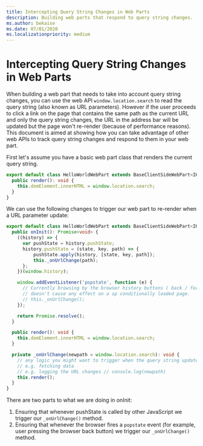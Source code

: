 ```yaml
---
title: Intercepting Query String Changes in Web Parts
description: Building web parts that respond to query string changes.
ms.author: bekaise
ms.date: 07/01/2020
ms.localizationpriority: medium
---
```


# Intercepting Query String Changes in Web Parts

When building a web part that needs to take into account query string changes, you can use the web API `window.location.search` to read the query string (also known as URL parameters). However if the user proceeds to click a link on the page that contains the same path as the current URL and only the query string changes, the URL in the address bar will be updated but the page won't re-render (because of performance reasons). This document is aimed at showing how you can take advantage of other web APIs to track query string changes and respond to them in your web part.

First let's assume you have a basic web part class that renders the current query string.

```typescript
export default class HelloWorldWebPart extends BaseClientSideWebPart<IHelloWorldWebPartProps> {
  public render(): void {
    this.domElement.innerHTML = window.location.search;
  }
}
```

We can use the following changes to trigger our web part to re-render when a URL parameter update:

```typescript
export default class HelloWorldWebPart extends BaseClientSideWebPart<IHelloWorldWebPartProps> {
  public onInit(): Promise<void> {
    ((history) => {
      var pushState = history.pushState;
      history.pushState = (state, key, path) => {
          pushState.apply(history, [state, key, path]);
          this._onUrlChange(path);
      };
    })(window.history);

    window.addEventListener('popstate', function (e) {
      // Currently browsing by the browser history buttons ( back / forward )
      // doesn't cause any effect on a sp conditionally loaded page.
      // this._onUrlChange();
    });

    return Promise.resolve();
  }

  public render(): void {
    this.domElement.innerHTML = window.location.search;
  }

  private _onUrlChange(newpath = window.location.search): void {
    // any logic you might want to trigger when the query string updates
    // e.g. fetching data
    // e.g. logging the URL changes // console.log(newpath)
    this.render();
  }
}
```

There are two parts to what we are doing in onInit:

1. Ensuring that whenever pushState is called by other JavaScript we trigger our `_onUrlChange()` method.
1. Ensuring that whenever the browser fires a `popstate` event (for example, user pressing the browser back button) we trigger our `_onUrlChange()` method.
